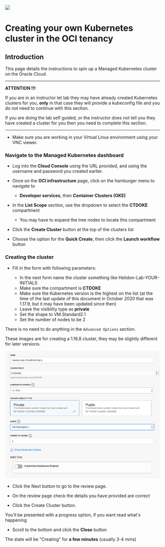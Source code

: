 ![](../../../common/images/customer.logo2.png)

# Creating your own Kubernetes cluster in the OCI tenancy

## Introduction

This page details the instructions to spin up a Managed Kubernetes cluster on the Oracle Cloud.  

---

**ATTENTION !!!** 

If you are in an instructor let lab they may have already created Kubernetes clusters for you, **only** in that case they will provide a kubeconfig file and you do not need to continue with this section.

If you are doing the lab self guided, or the instructor does not tell you they have created a cluster for you then you need to complete this section.

---

- Make sure you are working in your Virtual Linux environment using your VNC viewer. 



### Navigate to the Managed Kubernetes dashboard

- Log into the **Cloud Console** using the URL provided, and using the username and password you created earlier.
- Once on the **OCI infrastructure** page, click on the hamburger menu to navigate to 
  - **Developer services**, then **Container Clusters (OKE)**

- In the **List Scope** section, use the dropdown to select the **CTDOKE** compartment
  - You may have to expand the tree nodes to locate this compartment
- Click the **Create Cluster** button at the top of the clusters list

- Choose the option for the **Quick Create**, then click the **Launch workflow** button



### Creating the cluster

- Fill in the form with following parameters:

  - In the next form name the cluster something like Helidon-Lab-YOUR-INITIALS
  - Make sure the compartment is **CTDOKE**
  - Make sure the Kubernetes version is the highest on the list (at the time of the last update of this document in October 2020 that was 1.17.9, but it may have been updated since then)
  - Leave the visibility type as **private**
  - Set the shape to VM.Standard2.1
  - Set the number of nodes to be 2

There is no need to do anything in the `Advanced Options` section.

These images are for creating a 1.16.8 cluster, they may be slightly different for later versions.
 
![](images/create-k8s-cluster.png)

- Click the Next button to go to the review page.

- On the review page check the details you have provided are correct
- Click the Create Cluster button.

You'll be presented with a progress option, if you want read what's happening

- Scroll to the bottom and click the **Close** button

The state will be "Creating" for **a few minutes** (usually 3-4 mins)

